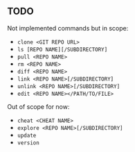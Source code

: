 ## TODO

Not implemented commands but in scope:

- `clone <GIT REPO URL>`
- `ls [REPO NAME][/SUBDIRECTORY]`
- `pull <REPO NAME>`
- `rm <REPO NAME>`
- `diff <REPO NAME>`
- `link <REPO NAME>[/SUBDIRECTORY]`
- `unlink <REPO NAME>[/SUBDIRECTORY]`
- `edit <REPO NAME></PATH/TO/FILE>`

Out of scope for now:

- `cheat <CHEAT NAME>`
- `explore <REPO NAME>[/SUBDIRECTORY]`
- `update`
- `version`

